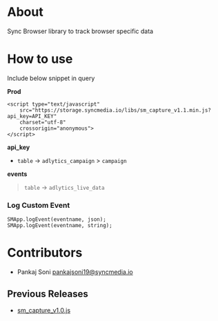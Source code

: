 # About

Sync Browser library to track browser specific data

# How to use

Include below snippet in query

__Prod__

```
<script type="text/javascript" 
    src="https://storage.syncmedia.io/libs/sm_capture_v1.1.min.js?api_key=API_KEY" 
    charset="utf-8" 
    crossorigin="anonymous">
</script>
```

__api_key__

* `table` -> `adlytics_campaign` > `campaign`


__events__

> `table` -> `adlytics_live_data`

### Log Custom Event

```
SMApp.logEvent(eventname, json);
SMApp.logEvent(eventname, string);
```

# Contributors

* Pankaj Soni <pankajsoni19@syncmedia.io>

## Previous Releases

* [sm\_capture\_v1.0.js](https://storage.syncmedia.io/libs/sm_capture_v1.0.js)